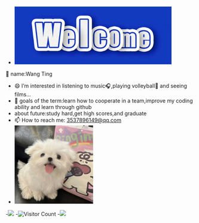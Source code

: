 - <img src="https://github.com/wting-9/wting-9/blob/main/picture2.jpg" width="420px">
 👧 name:Wang Ting
- 😄 I’m interested in listening to music🎧,playing volleyball🏸 and seeing films...
- 🎯 goals of the term:learn how to cooperate in a team,improve my coding ability and learn through github
- about future:study hard,get high scores,and graduate
- 📫 How to reach me: 3537896149@qq.com
- <img src="https://github.com/wting-9/wting-9/blob/main/picture1.png" width="210px">
-![](https://github-readme-stats.vercel.app/api?username=wting-9&show_icons=true&theme=transparent)
-![Visitor Count](https://profile-counter.glitch.me/wting-9/count.svg)
-![](https://github-readme-activity-graph.cyclic.app/graph?username=你的Github用户名&theme=dracula)




